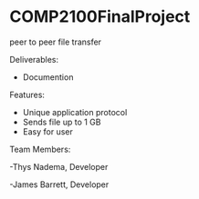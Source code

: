 # COMP2100FinalProject

peer to peer file transfer

Deliverables:

- Documention 

Features:
- Unique application protocol
- Sends file up to 1 GB
- Easy for user 

Team Members:

-Thys Nadema, Developer 

-James Barrett, Developer

